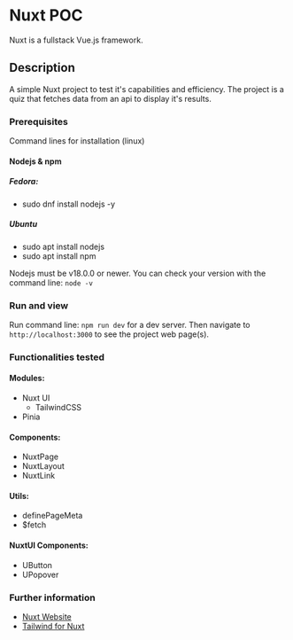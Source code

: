 # Nuxt POC
Nuxt is a fullstack Vue.js framework.

## Description
A simple Nuxt project to test it's capabilities and efficiency.
The project is a quiz that fetches data from an api to display it's results.

### Prerequisites
Command lines for installation (linux)

#### Nodejs & npm
##### Fedora:
- sudo dnf install nodejs -y
##### Ubuntu
- sudo apt install nodejs
- sudo apt install npm

Nodejs must be v18.0.0 or newer. You can check your version with the command line: `node -v`

### Run and view
Run command line: `npm run dev` for a dev server.
Then navigate to `http://localhost:3000` to see the project web page(s).

### Functionalities tested
#### Modules:
- Nuxt UI
  - TailwindCSS
- Pinia
#### Components:
- NuxtPage
- NuxtLayout
- NuxtLink
#### Utils:
- definePageMeta
- $fetch
#### NuxtUI Components:
- UButton
- UPopover

### Further information
- [Nuxt Website](https://nuxt.com/)
- [Tailwind for Nuxt](https://tailwindcss.nuxtjs.org/getting-started/installation)
